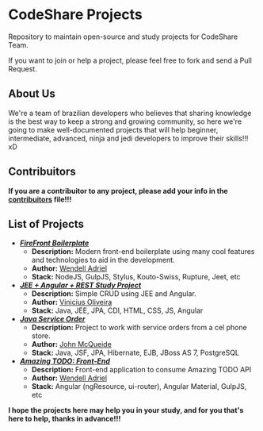 # CodeShare Projects

Repository to maintain open-source and study projects for CodeShare Team.  

If you want to join or help a project, please feel free to fork and send a Pull Request.

## About Us

We're a team of brazilian developers who believes that sharing knowledge is the best way to keep a strong and growing community, so here we're going to make well-documented projects that will help beginner, intermediate, advanced, ninja and jedi developers to improve their skills!!! xD

## Contribuitors
**If you are a contribuitor to any project, please add your info in the [contribuitors](https://github.com/CodeShareEducation/projects/blob/master/contribuitors.md) file!!!**

## List of Projects
- [***FireFront Boilerplate***](https://github.com/CodeShareEducation/firefront-boilerplate)
    - **Description:** Modern front-end boilerplate using many cool features and technologies to aid in the development.
    - **Author:** [Wendell Adriel](http://wendelladriel.github.io)
    - **Stack:** NodeJS, GulpJS, Stylus, Kouto-Swiss, Rupture, Jeet, etc
- [***JEE + Angular + REST Study Project***](https://github.com/CodeShareEducation/java-angular-rest-study-project)
    - **Description:** Simple CRUD using JEE and Angular.
    - **Author:** [Vinicius Oliveira](https://github.com/sivinicius)
    - **Stack:** Java, JEE, JPA, CDI, HTML, CSS, JS, Angular
- [***Java Service Order***](https://github.com/CodeShareEducation/java-service-order)
    - **Description:** Project to work with service orders from a cel phone store.
    - **Author:** [John McQueide](https://github.com/mcqueide)
    - **Stack:** Java, JSF, JPA, Hibernate, EJB, JBoss AS 7, PostgreSQL
- [***Amazing TODO: Front-End***](https://github.com/CodeShareEducation/amazing-todo-front-end)
    - **Description:** Front-end application to consume Amazing TODO API
    - **Author:** [Wendell Adriel](http://wendelladriel.github.io)
    - **Stack:** Angular (ngResource, ui-router), Angular Material, GulpJS, etc


**I hope the projects here may help you in your study, and for you that's here to help, thanks in advance!!!**

